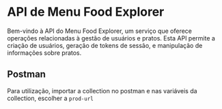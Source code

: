 # API de Menu Food Explorer

Bem-vindo à API do Menu Food Explorer, um serviço que oferece operações relacionadas à gestão de usuários e pratos. Esta API permite a criação de usuários, geração de tokens de sessão, e manipulação de informações sobre pratos.

## Postman ##

Para utilização, importar a collection no postman e nas variáveis da collection, escolher a `prod-url`